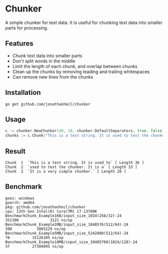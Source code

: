 # Chunker
A simple chunker for text data. It is useful for chunking text data into smaller parts for processing.

## Features
- Chunk text data into smaller parts
- Don't split words in the middle
- Limit the length of each chunk, and overlap between chunks
- Clean up the chunks by removing leading and trailing whitespaces
- Can remove new lines from the chunks

## Installation
```go get github.com/jonathanhecl/chunker```

## Usage
```go
c := chunker.NewChunker(40, 10, chunker.DefaultSeparators, true, false)
chunks := c.Chunk("This is a test string. It is used to test the chunker. It is a very simple chunker.")
```

## Result
```text
Chunk  1  `This is a test string. It is used to` [ Length 36 ]
Chunk  2  `used to test the chunker. It is a` [ Length 33 ]
Chunk  3  `It is a very simple chunker.` [ Length 28 ]
```

## Benchmark
```text
goos: windows
goarch: amd64
pkg: github.com/jonathanhecl/chunker
cpu: 13th Gen Intel(R) Core(TM) i7-13700K
BenchmarkChunk_Example1KB/input_size_1024(256/32)-24              351300              3121 ns/op
BenchmarkChunk_Example1MB/input_size_1048576(512/64)-24              388           3065229 ns/op
BenchmarkChunk_Example5MB/input_size_5242880(512/64)-24               78          15126105 ns/op
BenchmarkChunk_Example10MB/input_size_10485760(1024/128)-24           37          27304095 ns/op
```